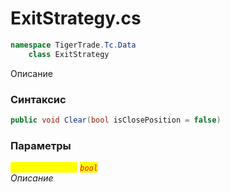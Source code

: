 
# ExitStrategy.cs
```csharp
namespace TigerTrade.Tc.Data  
    class ExitStrategy
```

Описание

### Синтаксис
```csharp
public void Clear(bool isClosePosition = false)
```

### Параметры  
<mark style="color:yellow;">`isClosePosition`</mark> <mark style="color:red;">*`bool`*</mark>  
 *Описание*  
  

                    
                    